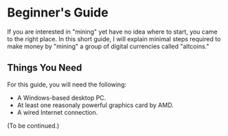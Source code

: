 # Beginner's Guide

If you are interested in "mining" yet have no idea where to start, you came to the right place. 
In this short guide, I will explain minimal steps required to make money by "mining" a group of
digital currencies called "altcoins."

## Things You Need

For this guide, you will need the following:

* A Windows-based desktop PC.
* At least one reasonaly powerful graphics card by AMD.
* A wired Internet connection.

(To be continued.)
